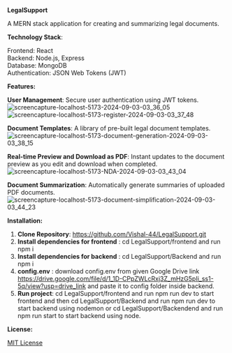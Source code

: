 **LegalSupport**

A MERN stack application for creating and summarizing legal documents.

**Technology Stack**:

  Frontend: React <br>
  Backend: Node.js, Express <br>
  Database: MongoDB <br>
  Authentication: JSON Web Tokens (JWT) <br>

<b>Features:</b>

**User Management**: Secure user authentication using JWT tokens.
![screencapture-localhost-5173-2024-09-03-03_36_05](https://github.com/user-attachments/assets/5a54c015-bab7-4681-a05c-ab44e0ac857e)
![screencapture-localhost-5173-register-2024-09-03-03_37_48](https://github.com/user-attachments/assets/39230c5b-ba23-4014-9979-91184a881256)

**Document Templates**: A library of pre-built legal document templates.
![screencapture-localhost-5173-document-generation-2024-09-03-03_38_15](https://github.com/user-attachments/assets/5f3a77bf-7cdb-4ff2-bdeb-f66d79b89476)

**Real-time Preview and Download as PDF**: Instant updates to the document preview as you edit and download when completed.
![screencapture-localhost-5173-NDA-2024-09-03-03_43_04](https://github.com/user-attachments/assets/e860bf67-4713-43a4-83bb-47b7b243a218)

**Document Summarization**: Automatically generate summaries of uploaded PDF documents.
![screencapture-localhost-5173-document-simplification-2024-09-03-03_44_23](https://github.com/user-attachments/assets/1fea5599-3d6a-4f6e-b17a-f91f09b4e7e2)



**Installation:**

  1. **Clone Repository**:  https://github.com/Vishal-44/LegalSupport.git
  2. **Install dependencies for frontend** : cd LegalSupport/frontend and run npm i
  3. **Install dependencies for backend** : cd LegalSupport/Backend and run npm i
  4. **config.env** : download config.env from given Google Drive link https://drive.google.com/file/d/1_1D-CPpZWLcRxj3Z_mHzG5pIi_ss1-5q/view?usp=drive_link  and paste it to config folder inside backend.
  5. **Run project**: cd LegalSupport/frontend and run npm run dev to start frontend and then cd LegalSupport/Backend and run npm run dev to start backend using nodemon or cd LegalSupport/Backendend and run npm run start to start backend using node.


**License:**
  
  [MIT License](https://opensource.org/license/MIT)
